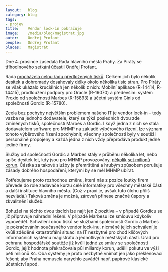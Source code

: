```yaml
---
layout:   blog
category: blog
tags:     
- projev
title:    Vendor lock-in pokračuje
image:    /media/blog/magistrat.jpg
autor:    Ondřej Profant
people:   Ondřej Profant
places:   Magistrát
---
```


Dne 4. prosince zasedala Rada hlavního města Prahy. Za Piráty se tříhodinového setkání účastil Ondřej Profant. 

Rada [procházela celou řadu předložených tisků](http://www.praha.eu/public/1f/6f/bc/1970643_552520__38._Rada_HMP_2014_usneseni.pdf). Celkem jich bylo několik desítek a dohromady dosahovaly délky okolo několika tisíc stran. Pro Piráty se však ukázalo kruciálních jen několik z nich: Mobilní aplikace (R-14414, R-14415), prodloužení podpory pro Oracle (R-16070) a především: systém Proxio od společnosti Marbes (R-15893) a účetní systém Ginis od společnosti Gordic (R-15780). 

Zcela bez pochyby největším problémem našeho IT je vendor lock-in – tedy vazba na jednoho dodavatele, který se týká posledních dvou zde zmíněných tisků, společností Marbes a Gordic. I když jedna z nich se stala dodavatelem software pro MHMP na základě výběrového řízení, lze význam tohoto výběrového řízení zpochybnit; všechny společnosti byly v soutěži personálně propojeny a každá jedna z nich vždy přeprodává produkt jedné jediné firmy.

Služby od společností Gordic a Marbes stály v průběhu několika let, nebo spíše desítek let, kdy jsou pro MHMP provozovány, [několik](http://www.parlamentnilisty.cz/zpravy/Whistleblower-promluvil-Jde-o-800-milionu-na-magistratu-217948) [set milionů](http://www.piratskenoviny.cz/?c_id=33479) [korun](http://praha.idnes.cz/policie-proveruje-it-projekt-magistratu-praha-fqy-/praha-zpravy.aspx?c=A140205_120453_praha-zpravy_mav). Částka za takové služby je přemrštěná a hrubým způsobem porušuje zásady dobrého hospodaření, kterými by se měl MHMP ubírat.

Potřebujeme proto rozhodnou změnu, která nás z pozice loutky firem převede do role zadavače kurzu celé informatiky pro všechny městské části a další instituce hlavního města. (Což v praxi je, avšak tuto úlohu příliš nezvládá.) Taková změna je možná, zároveň přinese značné úspory a zkvalitnění služeb.

Bohužel na těchto dvou tiscích lze najít jen 2 pozitiva – v případě Gordicu se již připravuje náhradní řešení. V případě Marbesu lze smlouvu kdykoliv vypovědět. Schválení obou tisků se službami společností Gordic a Marbes je pokračováním současného vendor lock-inu, nicméně jejich schválení je kvůli zděděné katastrofální situaci na IT nezbytné pro chod klíčových informačních systému magistrátu a jednotlivých městských částí. Úřad pro ochranu hospodářské soutěže již kvůli jedné ze smluv se společností Gordic, jejíž hodnota překračovala půl miliardy korun, udělil pokutu ve výši pěti milionů Kč. Oba systémy je proto nezbytné vnímat jen jako překlenovací řešení; aby Praha nemusela narychlo zavádět např. papírové klasické účetnictví apod. 

